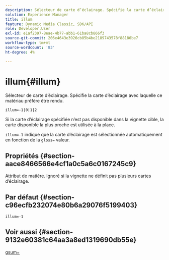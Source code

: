```yaml
---
description: Sélecteur de carte d’éclairage. Spécifie la carte d’éclairage avec laquelle ce matériau préfère être rendu.
solution: Experience Manager
title: illum
feature: Dynamic Media Classic, SDK/API
role: Developer,User
exl-id: e1af2397-8eae-4b77-abb1-61ba8cb866f3
source-git-commit: 206e4643e3926cb85b4be2189743578f88180be7
workflow-type: tm+mt
source-wordcount: '83'
ht-degree: 4%

---
```


# illum{#illum}

Sélecteur de carte d’éclairage. Spécifie la carte d’éclairage avec laquelle ce matériau préfère être rendu.

`illum=-1|0|1|2`

Si la carte d’éclairage spécifiée n’est pas disponible dans la vignette cible, la carte disponible la plus proche est utilisée à la place.

`illum=-1` indique que la carte d’éclairage est sélectionnée automatiquement en fonction de la  `gloss=` valeur.

## Propriétés {#section-aace8466566e4cf1a0c5a6c0167245c9}

Attribut de matière. Ignoré si la vignette ne définit pas plusieurs cartes d’éclairage.

## Par défaut {#section-c96ecfb232074e80b6a29076f5199403}

`illum=-1`

## Voir aussi {#section-9132e60381c64aa3a8ed1319690db55e}

[gsum=](../../../../../ir-api/http-protocol/image-rendering-api-ref/c-ir-http-protocol-ref/c-ir-http-protocol-command-reference/r-ir-http-gloss.md#reference-325aef2ee51e4e1584a06047427340ca)
